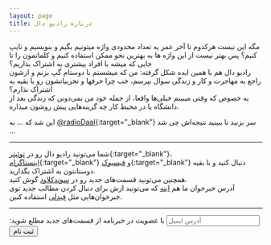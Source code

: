 ```yaml
---
layout: page
title: درباره رادیو دال
---
```


مگه این نیست هرکدوم تا آخر عمر یه تعداد محدودی واژه میتونیم بگیم و بنویسیم و تایپ کنیم؟ پس بهتر نیست از این واژه ها به بهترین نحو ممکن استفاده کنیم و کلماتمون را تا جایی که میشه با افراد بیشتری به اشتراک بذاریم؟  
رادیو دال هم با همین ایده شکل گرفته: من که میشستم با دوستام گپ بزنم و ازشون راجع به مهاجرت و کار و زندگی سوال بپرسم، خب چرا حرفها و تجربیاتشون رو با بقیه به اشتراک نذارم؟  
به خصوص که وقتی میبینم خیلی‌ها واقعا، از جمله خود من نمی‌دونن که زندگی بعد از دانشگاه یا در محیط کار چه گزینه‌هایی پیش روشون میذاره.  

این شد که ... به [@radioDaal](https://t.me/radioDaal){:target="_blank"} سر بزنید تا ببینید نتیجه‌اش چی شد ...

<hr>

شما می‌تونید رادیو دال رو در [توئیتر](https://twitter.com/radioDaal){:target="_blank"}، [اینستاگرام](https://instagram.com/radioDaal){:target="_blank"} و [فیسبوک](https://www.facebook.com/radioDaal){:target="_blank"} دنبال کنید و با بقیه دوستانتون به اشتراک بگذارید.  
همچنین می‌تونید قسمت‌های جدید رو در [سوندکلاود](https://soundcloud.com/arashthr/sets/radio-daal) گوش کنید.  
آدرس خبرخوان ما هم [اینه](https://arashthr.github.io/radioDaal/podcast.xml) که می‌تونید ازش برای دنبال کردن مطالب جدید توی خبرخوان‌هایی مثل [فیدلی](http://feedly.com) استفاده کنین.

<hr>

<div id="mc_embed_signup">
<form dir="ltr" action="//partalk.us15.list-manage.com/subscribe/post?u=03d2436c1809de4a80a7bba9f&amp;id=4c0bfb5c97" method="post" id="mc-embedded-subscribe-form" name="mc-embedded-subscribe-form" class="validate" target="_blank" novalidate>
    <div id="mc_embed_signup_scroll">
	<label for="mce-EMAIL">:با عضویت در خبرنامه از قسمت‌های جدید مطلع شوید</label>
	<input style="font-family: Mitra, Arial;" type="email" value="" name="EMAIL" class="email" id="mce-EMAIL" placeholder="آدرس ایمیل" required>
    <!-- real people should not fill this in and expect good things - do not remove this or risk form bot signups-->
    <div style="position: absolute; left: -5000px;" aria-hidden="true"><input type="text" name="b_03d2436c1809de4a80a7bba9f_4c0bfb5c97" tabindex="-1" value=""></div>
    <div class="clear"><input style="font-family: Mitra, Arial;" type="submit" value="ثبت نام" name="subscribe" id="mc-embedded-subscribe" class="button"></div>
    </div>
</form>
</div>

